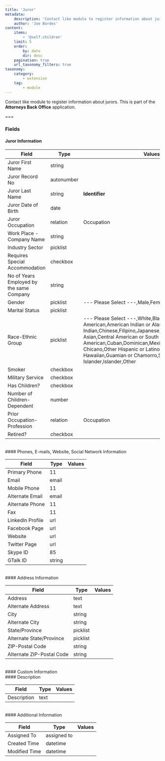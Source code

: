 ```yaml
---
title: 'Juror'
metadata:
    description: 'Contact like module to register information about jurors.This is part of the Attorneys Back Office application.'
    author: 'Joe Bordes'
content:
    items:
        - '@self.children'
    limit: 5
    order:
        by: date
        dir: desc
    pagination: true
    url_taxonomy_filters: true
taxonomy:
    category:
        - extension
    tag:
        - module
---
```


Contact like module to register information about jurors.
This is part of the **Attorneys Back Office** application.

===

### Fields

#### Juror Information

<table class="table table-striped">
<thead>
<tr class="header">
<th>Field</th>
<th>Type</th>
<th>Values</th>
</tr>
</thead>
<tbody>
<tr>
<td>Juror First Name</td>
<td>string</td>
<td></td>
</tr>
<tr>
<td>Juror Record No</td>
<td>autonumber</td>
<td></td>
</tr>
<tr>
<td>Juror Last Name</td>
<td>string</td>
<td><strong>Identifier</strong></td>
</tr>
<tr>
<td>Juror Date of Birth</td>
<td>date</td>
<td></td>
</tr>
<tr>
<td>Juror Occupation</td>
<td>relation</td>
<td>Occupation</td>
</tr>
<tr>
<td>Work Place - Company Name</td>
<td>string</td>
<td></td>
</tr>
<tr>
<td>Industry Sector</td>
<td>picklist</td>
<td></td>
</tr>
<tr>
<td>Requires Special Accommodation</td>
<td>checkbox</td>
<td></td>
</tr>
<tr>
<td>No of Years Employed by the same Company</td>
<td>string</td>
<td></td>
</tr>
<tr>
<td>Gender</td>
<td>picklist</td>
<td>--- Please Select ---,Male,Female</td>
</tr>
<tr>
<td>Marital Status</td>
<td>picklist</td>
<td></td>
</tr>
<tr>
<td>Race-Ethnic Group</td>
<td>picklist</td>
<td>--- Please Select ---,White,Black or African American,American Indian or Alaska Native,Asian Indian,Chinese,Filipino,Japanese,Korean,Vietnamese,Other Asian,Central American or South American,Cuban,Dominican,Mexican, Mexican American, Chicano,Other Hispanic or Latino,Puerto Rican,Native Hawaiian,Guamian or Chamorro,Samoan,Other Pacific Islander,Islander,Other</td>
</tr>
<tr>
<td>Smoker</td>
<td>checkbox</td>
<td></td>
</tr>
<tr>
<td>Military Service</td>
<td>checkbox</td>
<td></td>
</tr>
<tr>
<td>Has Children?</td>
<td>checkbox</td>
<td></td>
</tr>
<tr>
<td>Number of Children-Dependent</td>
<td>number</td>
<td></td>
</tr>
<tr>
<td>Prior Occupation-Profession</td>
<td>relation</td>
<td>Occupation</td>
</tr>
<tr>
<td>Retired?</td>
<td>checkbox</td>
<td></td>
</tr>
</tbody>
</table>
<br>
#### Phones, E-mails, Website, Social Network Information

<table class="table table-striped">
<thead>
<tr class="header">
<th>Field</th>
<th>Type</th>
<th>Values</th>
</tr>
</thead>
<tbody>
<tr>
<td>Primary Phone</td>
<td>11</td>
<td></td>
</tr>
<tr>
<td>Email</td>
<td>email</td>
<td></td>
</tr>
<tr>
<td>Mobile Phone</td>
<td>11</td>
<td></td>
</tr>
<tr>
<td>Alternate Email</td>
<td>email</td>
<td></td>
</tr>
<tr>
<td>Alternate Phone</td>
<td>11</td>
<td></td>
</tr>
<tr>
<td>Fax</td>
<td>11</td>
<td></td>
</tr>
<tr>
<td>LinkedIn Profile</td>
<td>url</td>
<td></td>
</tr>
<tr>
<td>Facebook Page</td>
<td>url</td>
<td></td>
</tr>
<tr>
<td>Website</td>
<td>url</td>
<td></td>
</tr>
<tr>
<td>Twitter Page</td>
<td>url</td>
<td></td>
</tr>
<tr>
<td>Skype ID</td>
<td>85</td>
<td></td>
</tr>
<tr>
<td>GTalk ID</td>
<td>string</td>
<td></td>
</tr>
</tbody>
</table>
<br>
#### Address Information

<table class="table table-striped">
<thead>
<tr class="header">
<th>Field</th>
<th>Type</th>
<th>Values</th>
</tr>
</thead>
<tbody>
<tr>
<td>Address</td>
<td>text</td>
<td></td>
</tr>
<tr>
<td>Alternate Address</td>
<td>text</td>
<td></td>
</tr>
<tr>
<td>City</td>
<td>string</td>
<td></td>
</tr>
<tr>
<td>Alternate City</td>
<td>string</td>
<td></td>
</tr>
<tr>
<td>State/Province</td>
<td>picklist</td>
<td></td>
</tr>
<tr>
<td>Alternate State/Province</td>
<td>picklist</td>
<td></td>
</tr>
<tr>
<td>ZIP-Postal Code</td>
<td>string</td>
<td></td>
</tr>
<tr>
<td>Alternate ZIP-Postal Code</td>
<td>string</td>
<td></td>
</tr>
</tbody>
</table>
<br>
#### Custom Information
<br>
#### Description

<table class="table table-striped">
<thead>
<tr class="header">
<th>Field</th>
<th>Type</th>
<th>Values</th>
</tr>
</thead>
<tbody>
<tr>
<td>Description</td>
<td>text</td>
<td></td>
</tr>
</tbody>
</table>
<br>
#### Additional Information

<table class="table table-striped">
<thead>
<tr class="header">
<th>Field</th>
<th>Type</th>
<th>Values</th>
</tr>
</thead>
<tbody>
<tr>
<td>Assigned To</td>
<td>assigned to</td>
<td></td>
</tr>
<tr>
<td>Created Time</td>
<td>datetime</td>
<td></td>
</tr>
<tr>
<td>Modified Time</td>
<td>datetime</td>
<td></td>
</tr>
</tbody>
</table>
